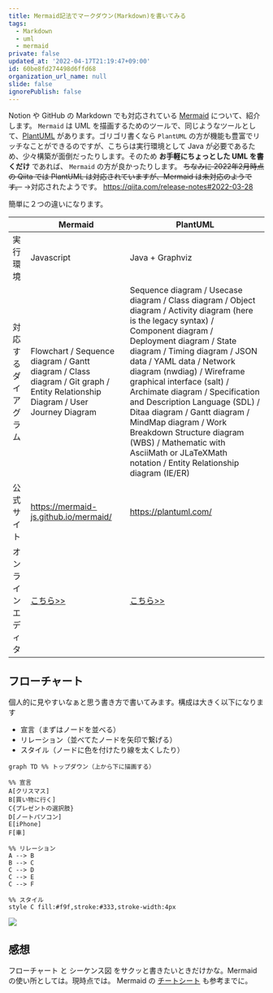 ```yaml
---
title: Mermaid記法でマークダウン(Markdown)を書いてみる
tags:
  - Markdown
  - uml
  - mermaid
private: false
updated_at: '2022-04-17T21:19:47+09:00'
id: 60be8fd274498d6ffd68
organization_url_name: null
slide: false
ignorePublish: false
---
```

Notion や GitHub の Markdown でも対応されている [Mermaid](https://mermaid-js.github.io/mermaid/) について、紹介します。
`Mermaid` は UML を描画するためのツールで、同じようなツールとして、[PlantUML](https://plantuml.com/) があります。ゴリゴリ書くなら `PlantUML` の方が機能も豊富でリッチなことができるのですが、こちらは実行環境として Java が必要であるため、少々構築が面倒だったりします。そのため **お手軽にちょっとした UML を書くだけ** であれば、 `Mermaid` の方が良かったりします。
~~ちなみに 2022年2月時点 の Qiita では PlantUML は対応されていますが、Mermaid は未対応のようです。~~
→対応されたようです。
https://qiita.com/release-notes#2022-03-28

簡単に２つの違いになります。

||Mermaid|PlantUML|
|--|--|--|
|実行環境|Javascript|Java + Graphviz|
|対応するダイアグラム|Flowchart / Sequence diagram / Gantt diagram / Class diagram / Git graph / Entity Relationship Diagram / User Journey Diagram|Sequence diagram / Usecase diagram / Class diagram / Object diagram / Activity diagram (here is the legacy syntax) / Component diagram / Deployment diagram / State diagram / Timing diagram / JSON data / YAML data / Network diagram (nwdiag) / Wireframe graphical interface (salt) / Archimate diagram / Specification and Description Language (SDL) / Ditaa diagram / Gantt diagram / MindMap diagram / Work Breakdown Structure diagram (WBS) / Mathematic with AsciiMath or JLaTeXMath notation / Entity Relationship diagram (IE/ER)|
|公式サイト|https://mermaid-js.github.io/mermaid/|https://plantuml.com/|
|オンラインエディタ|[こちら>>](https://mermaid-js.github.io/mermaid-live-editor/edit#pako:eNpFj8FqwzAMhl9F6LRB8wI5DNqk66WwQXuLexCxUpvVsnEURkny7nM3ym7i06cf_TP20TLWeM2UHJxbI9uucdmPGmi8QFW9LQdWCFH4vsDu5RBhdDElL9dXI7uHAM18fCgM6rx8rUaa37sP4QXa7khJY7o86fk7LrDv_Kcrkf_UZS72ezdQPVDVU4aGclnjBgPnQN6WJ2cjAAbVcWCDdRktDzTd1KCRtahTsqS8t15jxhJ0G3mDNGk83aXHWvPET6n1VDqHP7j-AOb3WdI)|[こちら>>](http://www.plantuml.com/plantuml/uml/SyfFKj2rKt3CoKnELR1Io4ZDoSa70000)|

## フローチャート

個人的に見やすいなぁと思う書き方で書いてみます。構成は大きく以下になります

* 宣言（まずはノードを並べる）
* リレーション（並べてたノードを矢印で繋げる）
* スタイル（ノードに色を付けたり線を太くしたり）


```
graph TD %% トップダウン（上から下に描画する）

%% 宣言
A[クリスマス]
B[買い物に行く]
C{プレゼントの選択肢}
D[ノートパソコン]
E[iPhone]
F[車]

%% リレーション
A --> B
B --> C
C --> D
C --> E
C --> F

%% スタイル
style C fill:#f9f,stroke:#333,stroke-width:4px
```

[![](https://mermaid.ink/img/pako:eNo1kU9LAkEYxr_KMOJNT3ZpD0GpnYO67XhY3NlcWmdlHSkRwZ3pkBpJEEQXoT_0H4M8aGj0YV7T7eRX6FX08vLj5Xne52GmRvO-zalBDwOrVCAHGRKPE9BnoDXoa9ANUI-g-_Px2WTYgrANqjkZtiF8m3Y6s6sRhDeg2vNxkwkm0Pnbu4-eG0xsm6A-QL-C-gLdxZljYseMPgcQns6aL-iPbs8h7OA6XVsGvYMaY9AiOuz9hcNpqxupuzoTGRP0BejxstQlqG9QqOqjM2u6ewVfcMRdMxq1cqsSi1y8hxY1AP2EYixEksktsoMtlpDG3CVk1pBdw-76ClZXP6AeQL8xUZZVj5M0cVzPM2LOppMoy8A_4kYslUqtOHns2rJgbJROaIIWeVC0XBtftsYEIYzKAi9yRg1EmztWxZOMMlFHaaVkW5JnbVf6ATUcyyvzBLUq0t-vijw1ZFDha1HGtfCjiitV_R-jcc4j)](https://mermaid-js.github.io/mermaid-live-editor/edit/#pako:eNo1kU9LAkEYxr_KMOJNT3ZpD0GpnYO67XhY3NlcWmdlHSkRwZ3pkBpJEEQXoT_0H4M8aGj0YV7T7eRX6FX08vLj5Xne52GmRvO-zalBDwOrVCAHGRKPE9BnoDXoa9ANUI-g-_Px2WTYgrANqjkZtiF8m3Y6s6sRhDeg2vNxkwkm0Pnbu4-eG0xsm6A-QL-C-gLdxZljYseMPgcQns6aL-iPbs8h7OA6XVsGvYMaY9AiOuz9hcNpqxupuzoTGRP0BejxstQlqG9QqOqjM2u6ewVfcMRdMxq1cqsSi1y8hxY1AP2EYixEksktsoMtlpDG3CVk1pBdw-76ClZXP6AeQL8xUZZVj5M0cVzPM2LOppMoy8A_4kYslUqtOHns2rJgbJROaIIWeVC0XBtftsYEIYzKAi9yRg1EmztWxZOMMlFHaaVkW5JnbVf6ATUcyyvzBLUq0t-vijw1ZFDha1HGtfCjiitV_R-jcc4j)

## 感想

フローチャート と シーケンス図 をサクッと書きたいときだけかな。Mermaid の使い所としては。現時点では。
Mermaid の [チートシート](https://jojozhuang.github.io/tutorial/mermaid-cheat-sheet/) も参考までに。
